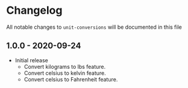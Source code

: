 # Changelog

All notable changes to `unit-conversions` will be documented in this file

## 1.0.0 - 2020-09-24

- Initial release
  - Convert kilograms to lbs feature.
  - Convert celsius to kelvin feature.
  - Convert celsius to Fahrenheit feature.
